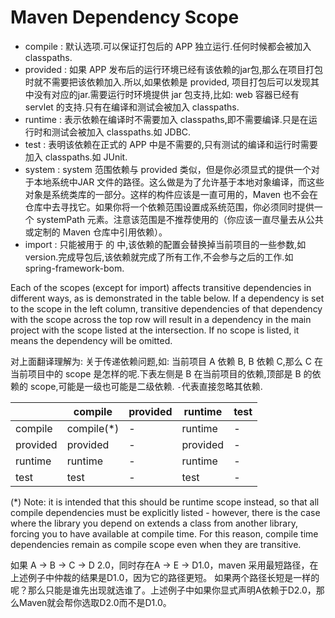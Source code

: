 Maven Dependency Scope
=======
- compile : 默认选项.可以保证打包后的 APP 独立运行.任何时候都会被加入 classpaths.
- provided : 如果 APP 发布后的运行环境已经有该依赖的jar包,那么在项目打包时就不需要把该依赖加入.所以,如果依赖是 provided, 项目打包后可以发现其中没有对应的jar.需要运行时环境提供 jar 包支持,比如: web 容器已经有 servlet 的支持.只有在编译和测试会被加入 classpaths.
- runtime : 表示依赖在编译时不需要加入 classpaths,即不需要编译.只是在运行时和测试会被加入 classpaths.如 JDBC.
- test : 表明该依赖在正式的 APP 中是不需要的,只有测试的编译和运行时需要加入 classpaths.如 JUnit.
- system : system 范围依赖与 provided 类似，但是你必须显式的提供一个对于本地系统中JAR 文件的路径。这么做是为了允许基于本地对象编译，而这些对象是系统类库的一部分。这样的构件应该是一直可用的，Maven 也不会在仓库中去寻找它。如果你将一个依赖范围设置成系统范围，你必须同时提供一个 systemPath 元素。注意该范围是不推荐使用的（你应该一直尽量去从公共或定制的 Maven 仓库中引用依赖）。
- import : 只能被用于 <dependencyManagement> 的 <pom> 中,该依赖的配置会替换掉当前项目的一些参数,如 version.完成导包后,该依赖就完成了所有工作,不会参与之后的工作.如 spring-framework-bom.


Each of the scopes (except for import) affects transitive dependencies in different ways, as is demonstrated in the table 
below. If a dependency is set to the scope in the left column, transitive dependencies of that dependency with the scope 
across the top row will result in a dependency in the main project with the scope listed at the intersection. If no scope 
is listed, it means the dependency will be omitted.

对上面翻译理解为: 关于传递依赖问题,如: 当前项目 A 依赖 B, B 依赖 C,那么 C 在当前项目中的 scope 是怎样的呢.下表左侧是 B 在当前项目的依赖,顶部是 B 的依赖的 scope,可能是一级也可能是二级依赖. `-`代表直接忽略其依赖.

|        | compile | provided | runtime | test |
|--------|--------- |---------|------|---------|
| compile  | compile(*) | - | runtime   | - |
| provided | provided   | - | provided	| - |
| runtime  | runtime    | - | runtime   | - |
| test     | test       | - | test      | - |

(*) Note: it is intended that this should be runtime scope instead, so that all compile dependencies must be explicitly 
listed - however, there is the case where the library you depend on extends a class from another library, forcing you to
have available at compile time. For this reason, compile time dependencies remain as compile scope even when they are
transitive.

如果 A -> B -> C -> D 2.0，同时存在A -> E -> D1.0，maven 采用最短路径，在上述例子中仲裁的结果是D1.0，因为它的路径更短。
如果两个路径长短是一样的呢？那么只能是谁先出现就选谁了。上述例子中如果你显式声明A依赖于D2.0，那么Maven就会帮你选取D2.0而不是D1.0。
